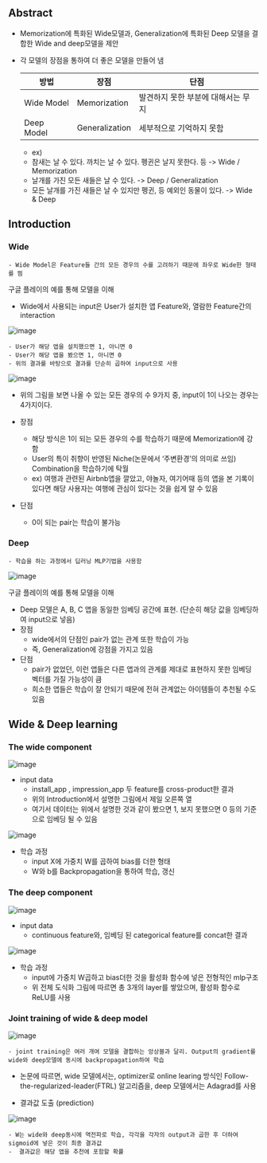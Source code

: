 ## Abstract
- Memorization에 특화된 Wide모델과, Generalization에 특화된 Deep 모델을 결합한 Wide and deep모델을 제안
- 각 모델의 장점을 통하여 더 좋은 모델을 만들어 냄

	|	방법			|		장점	  |		단점|
	|		---			|			---			|		-------		|
	| Wide Model | Memorization  |  발견하지 못한 부분에 대해서는 무지	 |
	| Deep Model | Generalization |  세부적으로 기억하지 못함  |
	
	- ex)
	- 참새는 날 수 있다. 까치는 날 수 있다. 펭귄은 날지 못한다. 등 -> Wide  / Memorization
	- 날개를 가진 모든 새들은 날 수 있다. -> Deep / Generalization
	- 모든 날개를 가진 새들은 날 수 있지만 펭귄, 등 예외인 동물이 있다. -> Wide & Deep

## Introduction
### Wide
	- Wide Model은 Feature들 간의 모든 경우의 수를 고려하기 때문에 좌우로 Wide한 형태를 띔

구글 플레이의 예를 통해 모델을 이해
- Wide에서 사용되는 input은  User가 설치한 앱 Feature와, 열람한 Feature간의 interaction

![image](https://user-images.githubusercontent.com/78646691/163551466-95e0518c-3d9b-4e0f-9eae-e0e42f75150f.png)



	- User가 해당 앱을 설치했으면 1, 아니면 0  
	- User가 해당 앱을 봤으면 1, 아니면 0 
	- 위의 결과를 바탕으로 결과를 단순히 곱하여 input으로 사용
![image](https://user-images.githubusercontent.com/78646691/163551797-230283f3-3190-4177-8e51-25f24b14d914.png)

- 위의 그림을 보면 나올 수 있는 모든 경우의 수 9가지 중, input이 1이 나오는 경우는 4가지이다.

- 장점
	- 해당 방식은 1이 되는 모든 경우의 수를 학습하기 때문에 Memorization에 강함
	 - User의 특이 취향이 반영된 Niche(논문에서 ‘주변환경’의 의미로 쓰임) Combination을 학습하기에 탁월 
	 - ex) 여행과 관련된 Airbnb앱을 깔았고, 야놀자, 여기어때 등의 앱을 본 기록이 있다면 해당 사용자는 여행에 관심이 있다는 것을 쉽게 알 수 있음
- 단점
	- 0이 되는 pair는 학습이 불가능

### Deep
	- 학습을 하는 과정에서 딥러닝 MLP기법을 사용함
	
![image](https://user-images.githubusercontent.com/78646691/163553993-807de1f9-a83b-4b38-b1a5-8f46de9de9e7.png)

구글 플레이의 예를 통해 모델을 이해

- Deep 모델은 A, B, C 앱을 동일한 임베딩 공간에 표현. (단순히 해당 값을 임베딩하여 input으로 넣음)
- 장점 
	- wide에서의 단점인 pair가 없는 관계 또한 학습이 가능
	- 즉, Generalization에 강점을 가지고 있음
- 단점 
	- pair가 없었던, 이런 앱들은 다른 앱과의 관계를 제대로 표현하지 못한 임베딩 벡터를 가질 가능성이 큼
	- 희소한 앱들은 학습이 잘 안되기 때문에 전혀 관계없는 아이템들이 추천될 수도 있음


## Wide & Deep learning
### The wide component

![image](https://user-images.githubusercontent.com/78646691/163555206-51302c42-478e-4f32-8caa-44101ecf4947.png)

- input data 
	- install_app , impression_app 두 feature를 cross-product한 결과
	- 위의 Introduction에서 설명한 그림에서 제일 오른쪽 열
	- 여기서 데이터는 위에서 설명한 것과 같이 봤으면 1, 보지 못했으면 0 등의 기준으로 임베딩 될 수 있음

![image](https://user-images.githubusercontent.com/78646691/163555277-dd89a791-0230-4340-ba74-8d7e1a1270c5.png)

- 학습 과정
	- input X에 가중치 W를 곱하여 bias를 더한 형태
	- W와 b를 Backpropagation을 통하여 학습, 갱신

### The deep component

![image](https://user-images.githubusercontent.com/78646691/163555376-5f8f5e45-32c8-47ec-ac0e-766ff963f4d9.png)

- input data
	- continuous feature와, 임베딩 된 categorical feature를 concat한 결과

![image](https://user-images.githubusercontent.com/78646691/163555756-3a6b1c5a-b865-4767-b3a7-1207b6ee49ae.png)

- 학습 과정
	- input에 가중치 W곱하고 bias더한 것을 활성화 함수에 넣은 전형적인 mlp구조
	- 위 전체 도식화 그림에 따르면 총 3개의 layer를 쌓았으며, 활성화 함수로 ReLU를 사용

### Joint training of wide & deep model

![image](https://user-images.githubusercontent.com/78646691/163555860-2d59b232-3145-482e-bf22-c8c790d94175.png)

	- joint training은 여러 개여 모델을 결합하는 앙상블과 달리. Output의 gradient를 wide와 deep모델에 동시에 backpropagation하여 학습

- 논문에 따르면, wide 모델에서는, optimizer로 online learing 방식인 Follow-the-regularized-leader(FTRL) 알고리즘을, deep 모델에서는 Adagrad를 사용 

- 결과값 도출 (prediction)

![image](https://user-images.githubusercontent.com/78646691/163556084-a5dd833e-abd1-4522-9a5a-6c9040c15aab.png)

	- W는 wide와 deep동시에 역전파로 학습, 각각을 각자의 output과 곱한 후 더하여 sigmoid에 넣은 것이 최종 결과값
	-  결과값은 해당 앱을 추천에 포함할 확률
